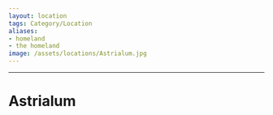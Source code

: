 ```yaml
---
layout: location
tags: Category/Location
aliases: 
- homeland
- the homeland
image: /assets/locations/Astrialum.jpg
---
```

---

# Astrialum



